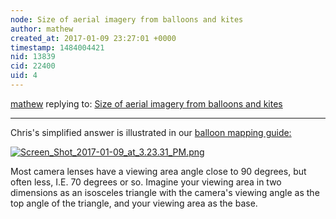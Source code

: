 ```yaml
---
node: Size of aerial imagery from balloons and kites
author: mathew
created_at: 2017-01-09 23:27:01 +0000
timestamp: 1484004421
nid: 13839
cid: 22400
uid: 4
---
```




[mathew](../profile/mathew) replying to: [Size of aerial imagery from balloons and kites](../notes/Morgan/01-05-2017/size-of-aerial-imagery-from-balloons-and-kites)

----
Chris's simplified answer is illustrated in our [balloon mapping guide:](https://publiclab.org/wiki/guides#Grassroots+Mapping+with+balloons+and+kites)
 
[![Screen_Shot_2017-01-09_at_3.23.31_PM.png](https://publiclab.org/system/images/photos/000/019/239/large/Screen_Shot_2017-01-09_at_3.23.31_PM.png)](https://publiclab.org/system/images/photos/000/019/239/original/Screen_Shot_2017-01-09_at_3.23.31_PM.png)



Most camera lenses have a viewing area angle close to 90 degrees, but often less, I.E. 70 degrees or so.  Imagine your viewing area in two dimensions as an isosceles triangle with the camera's viewing angle as the top angle of the triangle, and your viewing area as the base. 